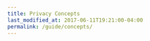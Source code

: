 ```yaml
---
title: Privacy Concepts
last_modified_at: 2017-06-11T19:21:00-04:00
permalink: /guide/concepts/
---
```

